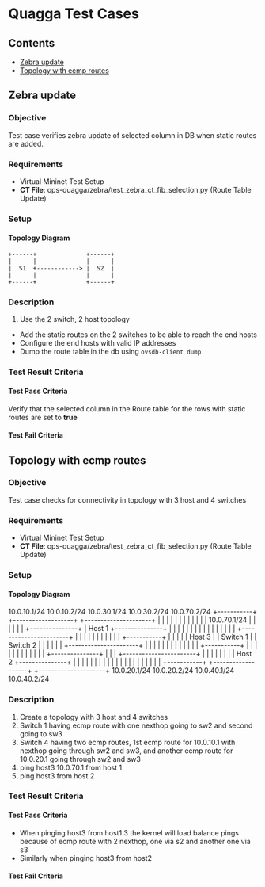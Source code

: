 # Quagga Test Cases

## Contents

- [Zebra update](#zebra-update)
- [Topology with ecmp routes](#topology-with-ecmp-routes)

##  Zebra update
### Objective
Test case verifies zebra update of selected column in DB when static routes are added.
### Requirements
- Virtual Mininet Test Setup
- **CT File**: ops-quagga/zebra/test_zebra_ct_fib_selection.py (Route Table Update)

### Setup
#### Topology Diagram
  ```ditaa
  +------+              +------+
  |      |              |      |
  |  S1  +------------> |  S2  |
  |      |              |      |
  +------+              +------+
  ```
### Description
1. Use the 2 switch, 2 host topology
* Add the static routes on the 2 switches to be able to reach the end hosts
* Configure the end hosts with valid IP addresses
* Dump the route table in the db using `ovsdb-client dump`
### Test Result Criteria
#### Test Pass Criteria
Verify that the selected column in the Route table for the rows with static routes are set to **true**
#### Test Fail Criteria

##  Topology with ecmp routes
### Objective
Test case checks for connectivity in topology with 3 host and 4 switches
### Requirements
- Virtual Mininet Test Setup
- **CT File**: ops-quagga/zebra/test_zebra_ct_fib_selection.py (Route Table Update)

### Setup

#### Topology Diagram
  10.0.10.1/24          10.0.10.2/24        10.0.30.1/24            10.0.30.2/24          10.0.70.2/24
+-----------+               +-------------------+                       +---------------------+
|           |               |                   |                       |                     |
|           |               |                   |                       |                     |                      10.0.70.1/24
|           |               |                   |                       |                     |                      +---------------+
|   Host 1  +---------------+                   |                       |                     |                      |               |
|           |               |                   |                       |                     |                      |               |
|           |               |                   +-----------------------+                     |                      |               |
|           |               |                   |                       |                     |                      |               |
+-----------+               |                   |                       |                     |                      |   Host 3      |
                            |   Switch 1        |                       |   Switch 2          |                      |               |
                            |                   |                       |                     +----------------------+               |
                            |                   |                       |                     |                      |               |
                            |                   |                       |                     |                      |               |
+-----------+               |                   |                       |                     |                      |               |
|           |               |                   |                       |                     |                      +---------------+
|           |               |                   +-----------------------+                     |
|           |               |                   |                       |                     |
|  Host 2   +---------------+                   |                       |                     |
|           |               |                   |                       |                     |
|           |               |                   |                       |                     |
|           |               |                   |                       |                     |
+-----------+               +-------------------+                       +---------------------+
   10.0.20.1/24            10.0.20.2/24        10.0.40.1/24            10.0.40.2/24

### Description
1. Create a topology with 3 host and 4 switches
2. Switch 1 having ecmp route with one nexthop going to  sw2 and second going to sw3
3. Switch 4 having two ecmp routes, 1st ecmp route for 10.0.10.1 with nexthop going through sw2 and sw3, and another ecmp route for 10.0.20.1 going through sw2 and sw3
4. ping host3 10.0.70.1 from host 1
5. ping host3 from host 2
### Test Result Criteria

#### Test Pass Criteria
* When pinging host3 from host1 3 the kernel will load balance pings because of ecmp route with 2 nexthop, one via s2 and another one via s3
* Similarly when pinging host3 from host2
#### Test Fail Criteria
